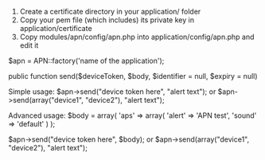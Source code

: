 1. Create a certificate directory in your application/ folder
2. Copy your pem file (which includes) its private key in application/certificate
3. Copy modules/apn/config/apn.php into application/config/apn.php and edit it


 $apn = APN::factory('name of the application');

 public function send($deviceToken, $body, $identifier = null, $expiry = null)

Simple usage:
 $apn->send("device token here", "alert text");
or
 $apn->send(array("device1", "device2"), "alert text");

Advanced usage:
 $body = array(
	    'aps' => array(
	        'alert' => 'APN test',
	        'sound' => 'default'
	    )
 );

 $apn->send("device token here", $body);
 or
 $apn->send(array("device1", "device2"), "alert text"); 
